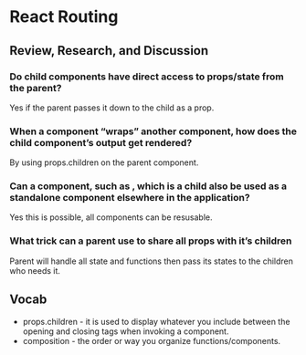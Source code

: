 # React Routing

## Review, Research, and Discussion

### Do child components have direct access to props/state from the parent?

Yes if the parent passes it down to the child as a prop.

### When a component “wraps” another component, how does the child component’s output get rendered?

By using props.children on the parent component.

### Can a component, such as <Content />, which is a child also be used as a standalone component elsewhere in the application?

Yes this is possible, all components can be resusable.

### What trick can a parent use to share all props with it’s children

Parent will handle all state and functions then pass its states to the children who needs it.

## Vocab

- props.children - it is used to display whatever you include between the opening and closing tags when invoking a component.
- composition - the order or way you organize functions/components.

